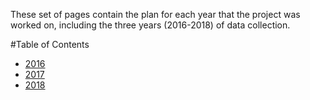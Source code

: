 <!--
.. title: Plans Index
.. slug: plans
.. date: 2018-12-15 11:20:44 UTC-05:00
.. tags: 
.. category: 
.. link: 
.. description: 
.. type: text
-->
These set of pages contain the plan for each year that the project was worked on, including the three years (2016-2018) of data collection.

#Table of Contents

- [2016](/wetlands/plans/p2016)
- [2017](/wetlands/plans/p2017)
- [2018](/wetlands/plans/p2018)